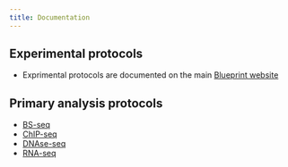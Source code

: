 ```yaml
---
title: Documentation
---
```


## Experimental protocols
 - Exprimental protocols are documented on the main [Blueprint website](http://www.blueprint-epigenome.eu/index.cfm?p=7BF8A4B6-F4FE-861A-2AD57A08D63D0B58)

## Primary analysis protocols

 - [BS-seq](/docs/protocols/bs_seq)
 - [ChIP-seq](/docs/protocols/chip_seq)
 - [DNAse-seq](/docs/protocols/dnase_seq)
 - [RNA-seq](/docs/protocols/rna_seq)
 